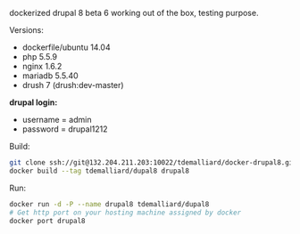 dockerized drupal 8 beta 6 working out of the box, testing purpose.

Versions:
 - dockerfile/ubuntu 14.04
 - php 5.5.9
 - nginx 1.6.2
 - mariadb 5.5.40
 - drush 7 (drush:dev-master)

**drupal login:**
 - username = admin
 - password = drupal1212

Build:
```bash
git clone ssh://git@132.204.211.203:10022/tdemalliard/docker-drupal8.git
docker build --tag tdemalliard/dupal8 drupal8
```

Run: 
```bash
docker run -d -P --name drupal8 tdemalliard/dupal8
# Get http port on your hosting machine assigned by docker
docker port drupal8
```
